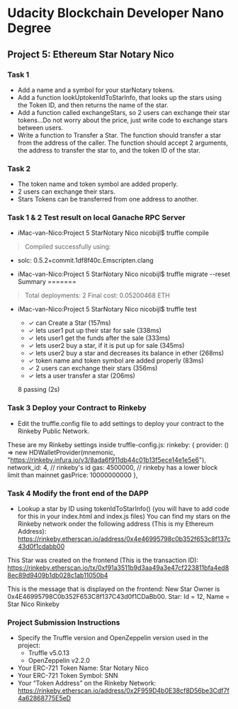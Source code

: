 # Udacity Blockchain Developer Nano Degree

## Project 5: Ethereum Star Notary Nico

### Task 1
* Add a name and a symbol for your starNotary tokens.
* Add a function lookUptokenIdToStarInfo, that looks up the stars using the Token ID, and then returns the name of the star.
* Add a function called exchangeStars, so 2 users can exchange their star tokens...Do not worry about the price, just write code to exchange stars between users.
* Write a function to Transfer a Star. The function should transfer a star from the address of the caller. The function should accept 2 arguments, the address to transfer the star to, and the token ID of the star.

### Task 2
* The token name and token symbol are added properly.
* 2 users can exchange their stars.
* Stars Tokens can be transferred from one address to another.

### Task 1 & 2 Test result on local Ganache RPC Server
* iMac-van-Nico:Project 5 StarNotary Nico nicobijl$ truffle compile
> Compiled successfully using:
   - solc: 0.5.2+commit.1df8f40c.Emscripten.clang
* iMac-van-Nico:Project 5 StarNotary Nico nicobijl$ truffle migrate --reset
Summary
=======
> Total deployments:   2
> Final cost:          0.05200468 ETH
* iMac-van-Nico:Project 5 StarNotary Nico nicobijl$ truffle test
  * ✓ can Create a Star (157ms)
  * ✓ lets user1 put up their star for sale (338ms)
  * ✓ lets user1 get the funds after the sale (333ms)
  * ✓ lets user2 buy a star, if it is put up for sale (345ms)
  * ✓ lets user2 buy a star and decreases its balance in ether (268ms)
  * ✓ token name and token symbol are added properly (83ms)
  * ✓ 2 users can exchange their stars (356ms)
  * ✓ lets a user transfer a star (206ms)

  8 passing (2s)

### Task 3 Deploy your Contract to Rinkeby
* Edit the truffle.config file to add settings to deploy your contract to the Rinkeby Public Network.

These are my Rinkeby settings inside truffle-config.js:
rinkeby: {
      provider: () => 
      new HDWalletProvider(mnemonic, "https://rinkeby.infura.io/v3/8ada6f911db44c01b13f5ece14e1e5e6"),
        network_id: 4,       // rinkeby's id
        gas: 4500000,        // rinkeby has a lower block limit than mainnet
        gasPrice: 10000000000
    },

### Task 4 Modify the front end of the DAPP
* Lookup a star by ID using tokenIdToStarInfo() (you will have to add code for this in your index.html and index.js files)
You can find my stars on the Rinkeby network onder the following address (This is my Ethereum Address):
https://rinkeby.etherscan.io/address/0x4e46995798c0b352f653c8f137c43d0f1cdabb00 

This Star was created on the frontend (This is the transaction ID):
https://rinkeby.etherscan.io/tx/0xf91a3511b9d3aa49a3e47cf223811bfa4ed88ec89d9409b1db028c1ab11050b4

This is the message that is displayed on the frontend:
New Star Owner is 0x4E46995798C0b352F653C8f137C43d0f1CDaBb00.
Star: Id = 12, Name = Star Nico Rinkeby


### Project Submission Instructions
* Specify the Truffle version and OpenZeppelin version used in the project:
    - Truffle v5.0.13
    - OpenZeppelin v2.2.0
* Your ERC-721 Token Name: Star Notary Nico
* Your ERC-721 Token Symbol: SNN
* Your “Token Address” on the Rinkeby Network:
https://rinkeby.etherscan.io/address/0x2F959D4b0E38cf8D56be3Cdf7f4a62868775E5eD
